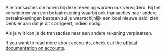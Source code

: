 Alle transacties die horen bij deze rekening worden ook verwijderd. Bij het verwijderen van een betaalrekening waarbij ook transacties naar andere betaalrekeningen bestaan zul je waarschijnlijk een boel nieuwe saldi zien. Denk er aan dat je dit corrigeert, indien nodig.

Als je wilt kan je de transacties naar een andere rekening verplaatsen.

If you want to read more about accounts, check out the [official documentation on accounts](https://docs.firefly-iii.org/concepts/accounts).
